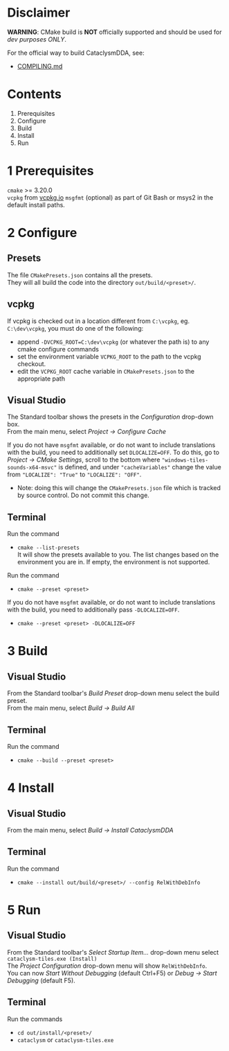 # Disclaimer

**WARNING**: CMake build is **NOT** officially supported and should be used for *dev purposes ONLY*.

For the official way to build CataclysmDDA, see:
  * [COMPILING.md](COMPILING.md)

# Contents

1. Prerequisites
2. Configure
3. Build
4. Install
5. Run

# 1 Prerequisites

`cmake` >= 3.20.0<br/>
`vcpkg` from [vcpkg.io](https://vcpkg.io/en/getting-started.html)
`msgfmt` (optional) as part of Git Bash or msys2 in the default install paths.
# 2 Configure

## Presets
The file `CMakePresets.json` contains all the presets.<br/>
They will all build the code into the directory `out/build/<preset>/`.

## vcpkg

If vcpkg is checked out in a location different from `C:\vcpkg`, eg. `C:\dev\vcpkg`, you must do one of the following:
  * append `-DVCPKG_ROOT=C:\dev\vcpkg` (or whatever the path is) to any cmake configure commands
  * set the environment variable `VCPKG_ROOT` to the path to the vcpkg checkout.
  * edit the `VCPKG_ROOT` cache variable in `CMakePresets.json` to the appropriate path

## Visual Studio
The Standard toolbar shows the presets in the _Configuration_ drop-down box.<br/>
From the main menu, select _Project -> Configure Cache_

If you do not have `msgfmt` available, or do not want to include translations with the build, you need to additionally set `DLOCALIZE=OFF`. To do this, go to _Project -> CMake Settings_, scroll to the bottom where `"windows-tiles-sounds-x64-msvc"` is defined, and under `"cacheVariables"` change the value from `"LOCALIZE": "True"` to `"LOCALIZE": "OFF"`.
 * Note: doing this will change the `CMakePresets.json` file which is tracked by source control. Do not commit this change.

## Terminal
Run the command
 * `cmake --list-presets`<br/>
It will show the presets available to you.
The list changes based on the environment you are in.
If empty, the environment is not supported.

Run the command
 * `cmake --preset <preset>`
 
 If you do not have `msgfmt` available, or do not want to include translations with the build, you need to additionally pass `-DLOCALIZE=OFF`.
 
 * `cmake --preset <preset> -DLOCALIZE=OFF`
 
# 3 Build

## Visual Studio
From the Standard toolbar's _Build Preset_ drop-down menu select the build preset.<br/>
From the main menu, select _Build -> Build All_

## Terminal
Run the command
 * `cmake --build --preset <preset>`

# 4 Install

## Visual Studio
From the main menu, select _Build -> Install CataclysmDDA_

## Terminal
Run the command
 * `cmake --install out/build/<preset>/ --config RelWithDebInfo`

# 5 Run

 ## Visual Studio
From the Standard toolbar's _Select Startup Item..._ drop-down menu select `cataclysm-tiles.exe (Install)` <br/>
The _Project Configuration_ drop-down menu will show `RelWithDebInfo`.<br/>
You can now _Start Without Debugging_ (default Ctrl+F5) or _Debug -> Start Debugging_ (default F5).

 ## Terminal
 Run the commands
  * `cd out/install/<preset>/`
  * `cataclysm` or `cataclysm-tiles.exe`
